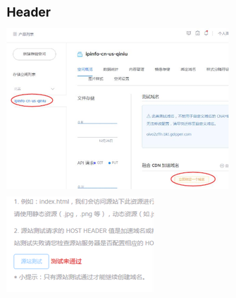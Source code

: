 <!-- TITLE: 仅用于测试的页面 -->
<!-- SUBTITLE: A quick summary of 仅用于测试的页面 -->

# Header

![1 已建好存储空间](/uploads/1-已建好存储空间.jpg "1 已建好存储空间")

![源站测试](/uploads/源站测试.png "源站测试")